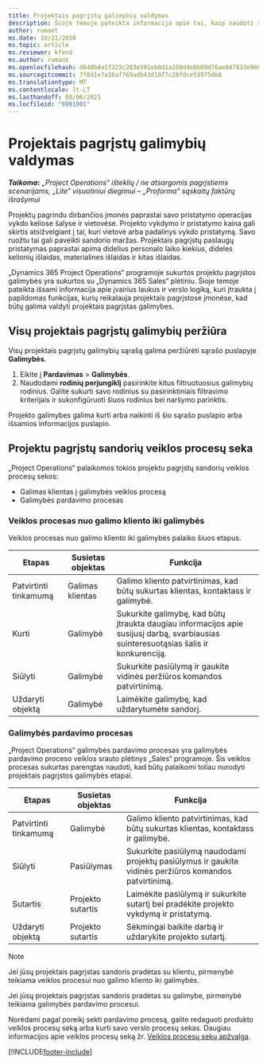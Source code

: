 ```yaml
---
title: Projektais pagrįstų galimybių valdymas
description: Šioje temoje pateikta informacija apie tai, kaip naudoti su projektais susijusias galimybes.
author: rumant
ms.date: 10/21/2020
ms.topic: article
ms.reviewer: kfend
ms.author: rumant
ms.openlocfilehash: d640bda1f325c283e591eb8d1a100d4e6b09d76ae847833e9664c3631eabd154
ms.sourcegitcommit: 7f8d1e7a16af769adb43d1877c28fdce53975db8
ms.translationtype: MT
ms.contentlocale: lt-LT
ms.lasthandoff: 08/06/2021
ms.locfileid: "6991901"
---
```

# <a name="manage-project-based-opportunities"></a>Projektais pagrįstų galimybių valdymas

_**Taikoma:** „Project Operations“ išteklių / ne atsargomis pagrįstiems scenarijams, „Lite“ visuotiniui diegimui – „Proforma“ sąskaitų faktūrų išrašymui_

Projektų pagrindu dirbančios įmonės paprastai savo pristatymo operacijas vykdo keliose šalyse ir vietovėse. Projekto vykdymo ir pristatymo kaina gali skirtis atsižvelgiant į tai, kuri vietovė arba padalinys vykdo pristatymą. Savo ruožtu tai gali paveikti sandorio maržas. Projektais pagrįstų paslaugų pristatymas paprastai apima didelius personalo laiko kiekius, dideles kelionių išlaidas, materialines išlaidas ir kitas išlaidas.

„Dynamics 365 Project Operations“ programoje sukurtos projektu pagrįstos galimybės yra sukurtos su „Dynamics 365 Sales“ plėtiniu. Šioje temoje pateikta išsami informacija apie įvairius laukus ir verslo logiką, kuri įtraukta į papildomas funkcijas, kurių reikalauja projektais pagrįstose įmonėse, kad būtų galima valdyti projektais pagrįstas galimybes.

## <a name="view-all-project-based-opportunities"></a>Visų projektais pagrįstų galimybių peržiūra

Visų projektais pagrįstų galimybių sąrašą galima peržiūrėti sąrašo puslapyje **Galimybės**. 

1. Eikite į **Pardavimas** > **Galimybės**.
2. Naudodami **rodinių perjungiklį** pasirinkite kitus filtruotuosius galimybių rodinius. Galite sukurti savo rodinius su pasirinktiniais filtravimo kriterijais ir sukonfigūruoti šiuos rodinius bei naršymo parinktis.

Projekto galimybes galima kurti arba naikinti iš šio sąrašo puslapio arba išsamios informacijos puslapio.

## <a name="business-process-flow-for-project-based-deals"></a>Projektu pagrįstų sandorių veiklos procesų seka

„Project Operations“ palaikomos tokios projektu pagrįstų sandorių veiklos procesų sekos:

- Galimas klientas į galimybės veiklos procesą
- Galimybės pardavimo procesas

### <a name="lead-to-opportunity-business-process"></a>Veiklos procesas nuo galimo kliento iki galimybės 
Veiklos procesas nuo galimo kliento iki galimybės palaiko šiuos etapus.

| Etapas | Susietas objektas | Funkcija |
| --- | --- | --- |
| Patvirtinti tinkamumą | Galimas klientas | Galimo kliento patvirtinimas, kad būtų sukurtas klientas, kontaktass ir galimybė. |
| Kurti | Galimybė | Sukurkite galimybę, kad būtų įtraukta daugiau informacijos apie susijusį darbą, svarbiausias suinteresuotąsias šalis ir konkurenciją. |
| Siūlyti | Galimybė | Sukurkite pasiūlymą ir gaukite vidinės peržiūros komandos patvirtinimą. |
| Uždaryti objektą  | Galimybė | Laimėkite galimybę, kad uždarytumėte sandorį. |

### <a name="opportunity-sales-process"></a>Galimybės pardavimo procesas
„Project Operations“ galimybės pardavimo procesas yra galimybės pardavimo proceso veiklos srauto plėtinys „Sales“ programoje. Šis veiklos procesas sukurtas parengtas naudoti, kad būtų palaikomi toliau nurodyti projektais pagrįstos galimybės etapai.

| Etapas | Susietas objektas | Funkcija |
| --- | --- | --- |
| Patvirtinti tinkamumą | Galimybė | Galimo kliento patvirtinimas, kad būtų sukurtas klientas, kontaktass ir galimybė. |
| Siūlyti | Pasiūlymas | Sukurkite pasiūlymą naudodami projektų pasiūlymus ir gaukite vidinės peržiūros komandos patvirtinimą. |
| Sutartis | Projekto sutartis | Laimėkite pasiūlymą ir sukurkite sutartį bei pradėkite projekto vykdymą ir pristatymą. |
| Uždaryti objektą  | Projekto sutartis | Sėkmingai baikite darbą ir uždarykite projekto sutartį. |

> [!NOTE]
> Jei jūsų projektais pagrįstas sandoris pradėtas su klientu, pirmenybė teikiama veiklos procesui nuo galimo kliento iki galimybės.
>
> Jei jūsų projektais pagrįstas sandoris pradėtas su galimybe, pirmenybė teikiama galimybės pardavimo procesui.

Norėdami pagal poreikį sekti pardavimo procesą, galite redaguoti produkto veiklos procesų seką arba kurti savo verslo procesų sekas. Daugiau informacijos apie veiklos procesų seką žr. [Veiklos procesų sekų apžvalga](/dynamics365/customerengagement/on-premises/customize/business-process-flows-overview).


[!INCLUDE[footer-include](../includes/footer-banner.md)]